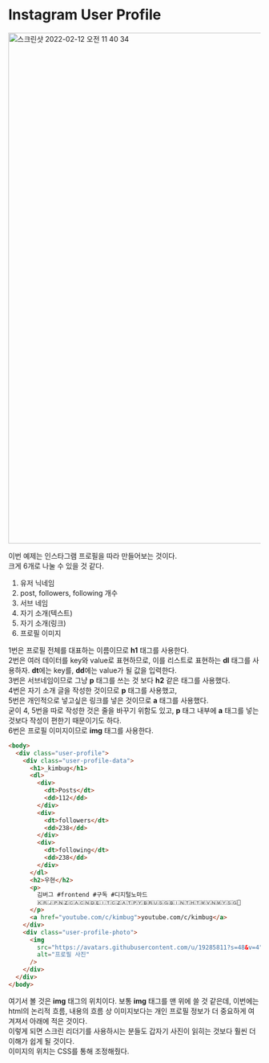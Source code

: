 # Instagram User Profile

<img width="1018" alt="스크린샷 2022-02-12 오전 11 40 34" src="https://user-images.githubusercontent.com/86224851/153693576-3d6b25fb-9ef8-4eee-8c34-3b89daff35d2.png">

이번 예제는 인스타그램 프로필을 따라 만들어보는 것이다.  
크게 6개로 나눌 수 있을 것 같다.

1. 유저 닉네임
2. post, followers, following 개수
3. 서브 네임
4. 자기 소개(텍스트)
5. 자기 소개(링크)
6. 프로필 이미지

1번은 프로필 전체를 대표하는 이름이므로 **h1** 태그를 사용한다.  
2번은 여러 데이터를 key와 value로 표현하므로, 이를 리스트로 표현하는 **dl** 태그를 사용하자. **dt**에는 key를, **dd**에는 value가 될 값을 입력한다.  
3번은 서브네임이므로 그냥 **p** 태그를 쓰는 것 보다 **h2** 같은 태그를 사용했다.  
4번은 자기 소개 글을 작성한 것이므로 **p** 태그를 사용했고,  
5번은 개인적으로 넣고싶은 링크를 넣은 것이므로 **a** 태그를 사용했다.  
굳이 4, 5번을 따로 작성한 것은 줄을 바꾸기 위함도 있고, **p** 태그 내부에 **a** 태그를 넣는 것보다 작성이 편한기 때문이기도 하다.  
6번은 프로필 이미지이므로 **img** 태그를 사용한다.

```html
<body>
  <div class="user-profile">
    <div class="user-profile-data">
      <h1>_kimbug</h1>
      <dl>
        <div>
          <dt>Posts</dt>
          <dd>112</dd>
        </div>
        <div>
          <dt>followers</dt>
          <dd>238</dd>
        </div>
        <div>
          <dt>following</dt>
          <dd>238</dd>
        </div>
      </dl>
      <h2>우현</h2>
      <p>
        김버그 #frontend #구독 #디지털노마드
        🇰🇷🇯🇵🇳🇿🇨🇦🇨🇳🇩🇪🇮🇹🇨🇿🇦🇹🇵🇾🇧🇷🇺🇸🇬🇧🇮🇳🇹🇭🇹🇼🇻🇳🇲🇾🇸🇬🚩
      </p>
      <a href="youtube.com/c/kimbug">youtube.com/c/kimbug</a>
    </div>
    <div class="user-profile-photo">
      <img
        src="https://avatars.githubusercontent.com/u/19285811?s=48&v=4"
        alt="프로필 사진"
      />
    </div>
  </div>
</body>
```

여기서 볼 것은 **img** 태그의 위치이다. 보통 **img** 태그를 맨 위에 쓸 것 같은데, 이번에는 html의 논리적 흐름, 내용의 흐름 상 이미지보다는 개인 프로필 정보가 더 중요하게 여겨져서 아래에 적은 것이다.  
이렇게 되면 스크린 리더기를 사용하시는 분들도 갑자기 사진이 읽히는 것보다 훨씬 더 이해가 쉽게 될 것이다.  
이미지의 위치는 CSS를 통해 조정해줬다.
